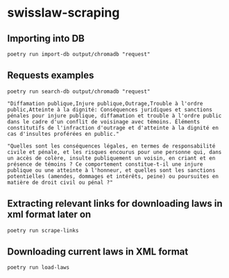 # swisslaw-scraping

## Importing into DB
```shell
poetry run import-db output/chromadb "request"
```

## Requests examples

```shell
poetry run search-db output/chromadb "request"
```

```text
"Diffamation publique,Injure publique,Outrage,Trouble à l'ordre public,Atteinte à la dignité: Conséquences juridiques et sanctions pénales pour injure publique, diffamation et trouble à l'ordre public dans le cadre d'un conflit de voisinage avec témoins. Éléments constitutifs de l'infraction d'outrage et d'atteinte à la dignité en cas d'insultes proférées en public."

"Quelles sont les conséquences légales, en termes de responsabilité civile et pénale, et les risques encourus pour une personne qui, dans un accès de colère, insulte publiquement un voisin, en criant et en présence de témoins ? Ce comportement constitue-t-il une injure publique ou une atteinte à l'honneur, et quelles sont les sanctions potentielles (amendes, dommages et intérêts, peine) ou poursuites en matière de droit civil ou pénal ?"
```

## Extracting relevant links for downloading laws in xml format later on

```shell
poetry run scrape-links
```

## Downloading current laws in XML format

```shell
poetry run load-laws
```
